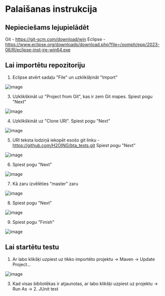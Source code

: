 # Palaišanas instrukcija
## Nepieciešams lejupielādēt
Git - https://git-scm.com/download/win
Eclipse - https://www.eclipse.org/downloads/download.php?file=/oomph/epp/2023-06/R/eclipse-inst-jre-win64.exe

## Lai importētu repozitoriju
1. Eclipse atvērt sadaļu "File" un uzklikšķināt "Import"
   
![image](https://github.com/H2OING/bta_tests/assets/89420403/53f68960-6ddf-47ac-97b4-a02d0d180402)
   
3. Uzklikškināt uz "Project from Git", kas ir zem Git mapes. Spiest pogu "Next"
   
![image](https://github.com/H2OING/bta_tests/assets/89420403/5865d2e1-d1b2-4142-b9a0-5107b8d083b0)
   
4. Uzklikškināt uz "Clone URl". Spiest pogu "Next"
   
![image](https://github.com/H2OING/bta_tests/assets/89420403/cd85b878-fdbe-40b3-8125-aabb25c66aaa)
   
5. URl teksta lodziņā iekopēt esošo git linku - https://github.com/H2OING/bta_tests.git
Spiest pogu "Next"
   
![image](https://github.com/H2OING/bta_tests/assets/89420403/aae490ea-6e4b-4213-add5-6d8083c38034)
   
6. Spiest pogu "Next"
   
![image](https://github.com/H2OING/bta_tests/assets/89420403/ec27dd75-bfd9-4cde-8361-5c8fa16749d9)
   
7. Kā zaru izvēlēties "master" zaru
   
![image](https://github.com/H2OING/bta_tests/assets/89420403/bf87ef9a-8bf6-4c06-b355-69432e98f9b0)
   
8. Spiest pogu "Next"
   
![image](https://github.com/H2OING/bta_tests/assets/89420403/d4c3999c-f837-4893-ac81-c6160551df44)
   
9. Spiest pogu "Finish"
   
![image](https://github.com/H2OING/bta_tests/assets/89420403/daf88305-1591-4f89-b192-eea06fd2f8c3)

## Lai startētu testu
1. Ar labo klikšķi uzpiest uz tikko importēto projektu -> Maven -> Update Project...
   
![image](https://github.com/H2OING/bta_tests/assets/89420403/79a05fea-cc35-4d3b-9923-0508da0e9b3c)
   
3. Kad visas bibliotēkas ir atjaunotas, ar labo klikšķi uzpiest uz projektu -> Run As -> 2. JUnit test

